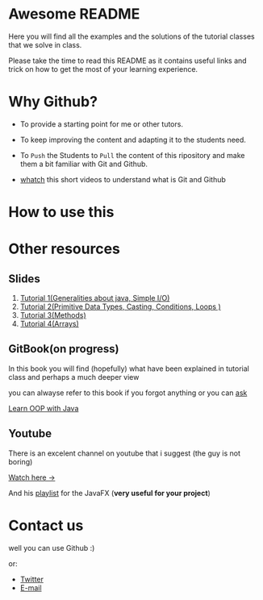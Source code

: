 # Awesome README

Here you will find all the examples and the solutions of the tutorial classes that we solve in class.

Please take the time to read this README as it contains useful links and trick on how to get the most of your learning experience.

# Why Github?

- To provide a starting point for me or other tutors.

- To keep improving the content and adapting it to the students need.

- To `Push` the Students to `Pull` the content of this ripository and make them a bit familiar with Git and Github.
- [whatch](http://bit.ly/DevtipsGit) this short videos to understand what is Git and Github

# How to use this 

# Other resources

## Slides 

1. [Tutorial 1(Generalities about java, Simple I/O)](http://bit.ly/FirstDeck)
2. [Tutorial 2(Primitive Data Types, Casting, Conditions, Loops )](http://bit.ly/SecoundDeck)
3. [Tutorial 3(Methods)](http://bit.ly/ThirDeck)
4. [Tutorial 4(Arrays)](http://bit.ly/slid4)

## GitBook(on progress)

In this book you will find (hopefully) what have been  explained  in tutorial class and perhaps a much deeper view

you can alwayse refer to this book if you forgot anything or you can [ask](#Contact-us)

[Learn OOP with Java](http://bit.ly/OOPB00k)

## Youtube

There is an excelent channel on youtube that i suggest (the guy is not boring)

[Watch here ->](http://bit.ly/JavaBeg)

And his [playlist](http://bit.ly/JavaFXGui) for the JavaFX (**very useful for your project**)




# Contact us

well you can use Github :) 

or:

- [Twitter](https://twitter.com/AfatahB)
- [E-mail](mailto:b.afatah@yahoo.com)

